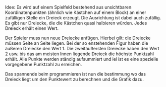 Idee: Es wird auf einem Spielfeld bestehend aus unsichtbaren Koordinatenpunkten 
(ähnlich wie Kästchen auf einem Block) an einer zufälligen Stelle ein Dreieck 
erzeugt. Die Ausrichtung ist dabei auch zufällig. Es gibt nur Dreiecke, die die 
Kästchen quasi halbieren würden. Jedes Dreieck erhält einen Wert.

Der Spieler muss nun neue Dreiecke anfügen. 
Hierbei gilt: die Dreiecke müssen Seite an Seite liegen. Bei der so enstehenden 
Figur haben die äußeren Dreiecke den Wert 1. Die zweitäußersten Dreiecke haben 
den Wert 2 usw. bis das am meisten Innen liegende Dreieck die höchste Punktzahl 
erhält. Alle Punkte werden ständig aufsummiert und iel ist es eine spezielle 
vorgegebene Punktzahl zu erreichen.

Das spannende beim programmieren ist nun die bestimmung wo das Dreieck liegt um 
den Punktewert zu berechnen und die Grafik dazu.